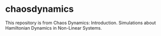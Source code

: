 # chaosdynamics
This repository is from Chaos Dynamics: Introduction. Simulations about Hamiltonian Dynamics in Non-Linear Systems.
